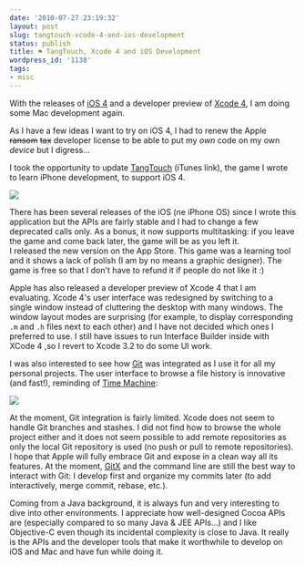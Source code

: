 ```yaml
---
date: '2010-07-27 23:19:32'
layout: post
slug: tangtouch-xcode-4-and-ios-development
status: publish
title: ⚑ TangTouch, Xcode 4 and iOS Development
wordpress_id: '1138'
tags:
- misc
---
```


With the releases of [iOS 4][ios] and a developer preview of [Xcode 4][xcode], I am doing some Mac development again.

As I have a few ideas I want to try on iOS 4, I had to renew the Apple <strike>ransom</strike> <strike>tax</strike> developer license to be able to put my _own_ code on my own _device_ but I digress...

I took the opportunity to update [TangTouch][tangtouch] (iTunes link), the game I wrote to learn iPhone development, to support iOS 4. 

![](http://iphone.jmesnil.net/img/img-1.png)

There has been several releases of the iOS (ne iPhone OS) since I wrote this application but the APIs are fairly stable and I had to change a few deprecated calls only. As a bonus, it now supports multitasking: if you leave the game and come back later, the game will be as you left it.  
I released the new version on the App Store. This game was a learning tool and it shows a lack of polish (I am by no means a graphic designer). The game is free so that I don't have to refund it if people do not like it :)

Apple has also released a developer preview of Xcode 4 that I am evaluating. Xcode 4's user interface was redesigned by switching to a single window instead of cluttering the desktop with many windows. The window layout modes are surprising (for example, to display corresponding `.m` and `.h` files next to each other) and I have not decided which ones I preferred to use. I still have issues to run Interface Builder inside with XCode 4 ,so I revert to Xcode 3.2 to do some UI work.

I was also interested to see how [Git][git] was integrated as I use it for all my personal projects.
The user interface to browse a file history is innovative (and fast!), reminding of [Time Machine][timemachine]:

![](http://jmesnil.net/weblog/wp-content/uploads/2010/07/version1.png)

At the moment, Git integration is fairly limited. Xcode does not seem to handle Git branches and stashes. I did not find how to browse the whole project either and it does not seem possible to add remote repositories as only the local Git repository is used (no push or pull to remote repositories).
I hope that Apple will fully embrace Git and expose in a clean way all its features. At the moment, [GitX][gitx] and the command line are still the best way to interact with Git: I develop first and organize my commits later (to add interactively, merge commit, rebase, etc.).  

Coming from a Java background, it is always fun and very interesting to dive into other environments.
I appreciate how well-designed Cocoa APIs are (especially compared to so many Java & JEE APIs...) and I like Objective-C even though its incidental complexity is close to Java.
It really is the APIs and the developer tools that make it worthwhile to develop on iOS and Mac and have fun while doing it.

[tangtouch]: http://phobos.apple.com/WebObjects/MZStore.woa/wa/viewSoftware?id=292658907&mt;=8
[git]: http://git-scm.com/
[xcode]: http://developer.apple.com/technologies/tools/whats-new.html
[ios]: http://www.apple.com/iphone/ios4/
[gitx]: http://gitx.frim.nl/
[timemachine]: http://www.apple.com/macosx/what-is-macosx/time-machine.html
